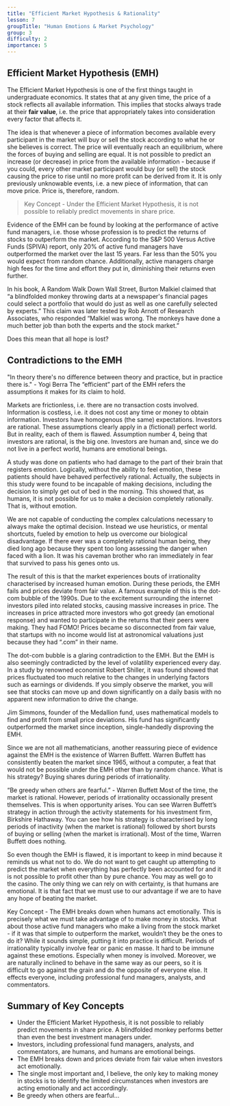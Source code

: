 ```yaml
---
title: "Efficient Market Hypothesis & Rationality"
lesson: 7
groupTitle: "Human Emotions & Market Psychology"
group: 3
difficulty: 2
importance: 5
---
```


## Efficient Market Hypothesis (EMH)
The Efficient Market Hypothesis is one of the first things taught in undergraduate economics. It states that at any given time, the price of a stock reflects all available information. This implies that stocks always trade at their **fair value**, i.e. the price that appropriately takes into consideration every factor that affects it.

The idea is that whenever a piece of information becomes available every participant in the market will buy or sell the stock according to what he or she believes is correct. The price will eventually reach an equilibrium, where the forces of buying and selling are equal. It is not possible to predict an increase (or decrease) in price from the available information - because if you could, every other market participant would buy (or sell) the stock causing the price to rise until no more profit can be derived from it. It is only previously unknowable events, i.e. a new piece of information, that can move price. Price is, therefore, random.

> Key Concept - Under the Efficient Market Hypothesis, it is not possible to reliably predict movements in share price.

Evidence of the EMH can be found by looking at the performance of active fund managers, i.e. those whose profession is to predict the returns of stocks to outperform the market. According to the S&P 500 Versus Active Funds (SPIVA) report, only 20% of active fund managers have outperformed the market over the last 15 years. Far less than the 50% you would expect from random chance. Additionally, active managers charge high fees for the time and effort they put in, diminishing their returns even further.

In his book, A Random Walk Down Wall Street, Burton Malkiel claimed that “a blindfolded monkey throwing darts at a newspaper's financial pages could select a portfolio that would do just as well as one carefully selected by experts.” This claim was later tested by Rob Arnott of Research Associates, who responded “Malkiel was wrong. The monkeys have done a much better job than both the experts and the stock market.”

Does this mean that all hope is lost?

## Contradictions to the EMH
"In theory there's no difference between theory and practice, but in practice there is." - Yogi Berra
The “efficient” part of the EMH refers the assumptions it makes for its claim to hold.

Markets are frictionless, i.e. there are no transaction costs involved.
Information is costless, i.e. it does not cost any time or money to obtain information.
Investors have homogenous (the same) expectations.
Investors are rational.
These assumptions clearly apply in a (fictional) perfect world. But in reality, each of them is flawed. Assumption number 4, being that investors are rational, is the big one. Investors are human and, since we do not live in a perfect world, humans are emotional beings.

A study was done on patients who had damage to the part of their brain that registers emotion. Logically, without the ability to feel emotion, these patients should have behaved perfectively rational. Actually, the subjects in this study were found to be incapable of making decisions, including the decision to simply get out of bed in the morning. This showed that, as humans, it is not possible for us to make a decision completely rationally. That is, without emotion.

We are not capable of conducting the complex calculations necessary to always make the optimal decision. Instead we use heuristics, or mental shortcuts, fueled by emotion to help us overcome our biological disadvantage. If there ever was a completely rational human being, they died long ago because they spent too long assessing the danger when faced with a lion. It was his caveman brother who ran immediately in fear that survived to pass his genes onto us.

The result of this is that the market experiences bouts of irrationality characterised by increased human emotion. During these periods, the EMH fails and prices deviate from fair value. A famous example of this is the dot-com bubble of the 1990s. Due to the excitement surrounding the internet investors piled into related stocks, causing massive increases in price. The increases in price attracted more investors who got greedy (an emotional response) and wanted to participate in the returns that their peers were making. They had FOMO! Prices became so disconnected from fair value, that startups with no income would list at astronomical valuations just because they had “.com” in their name.

The dot-com bubble is a glaring contradiction to the EMH. But the EMH is also seemingly contradicted by the level of volatility experienced every day. In a study by renowned economist Robert Shiller, it was found showed that prices fluctuated too much relative to the changes in underlying factors such as earnings or dividends. If you simply observe the market, you will see that stocks can move up and down significantly on a daily basis with no apparent new information to drive the change.

Jim Simmons, founder of the Medallion fund, uses mathematical models to find and profit from small price deviations. His fund has significantly outperformed the market since inception, single-handedly disproving the EMH.

Since we are not all mathematicians, another reassuring piece of evidence against the EMH is the existence of Warren Buffett. Warren Buffett has consistently beaten the market since 1965, without a computer, a feat that would not be possible under the EMH other than by random chance. What is his strategy? Buying shares during periods of irrationality.

“Be greedy when others are fearful.” - Warren Buffett
Most of the time, the market is rational. However, periods of irrationality occassionally present themselves. This is when opportunity arises. You can see Warren Buffett’s strategy in action through the activity statements for his investment firm, Birkshire Hathaway. You can see how his strategy is characterised by long periods of inactivity (when the market is rational) followed by short bursts of buying or selling (when the market is irrational). Most of the time, Warren Buffett does nothing.

So even though the EMH is flawed, it is important to keep in mind because it reminds us what not to do. We do not want to get caught up attempting to predict the market when everything has perfectly been accounted for and it is not possible to profit other than by pure chance. You may as well go to the casino. The only thing we can rely on with certainty, is that humans are emotional. It is that fact that we must use to our advantage if we are to have any hope of beating the market.

Key Concept - The EMH breaks down when humans act emotionally. This is precisely what we must take advantage of to make money in stocks.
What about those active fund managers who make a living from the stock market - if it was that simple to outperform the market, wouldn’t they be the ones to do it? While it sounds simple, putting it into practice is difficult. Periods of irrationality typically involve fear or panic en masse. It hard to be immune against these emotions. Especially when money is involved. Moreover, we are naturally inclined to behave in the same way as our peers, so it is difficult to go against the grain and do the opposite of everyone else. It effects everyone, including professional fund managers, analysts, and commentators.

## Summary of Key Concepts
- Under the Efficient Market Hypothesis, it is not possible to reliably predict movements in share price. A blindfolded monkey performs better than even the best investment managers under.
- Investors, including professional fund managers, analysts, and commentators, are humans, and humans are emotional beings.
- The EMH breaks down and prices deviate from fair value when investors act emotionally.
- The single most important and, I believe, the only key to making money in stocks is to identify the limited circumstances when investors are acting emotionally and act accordingly.
- Be greedy when others are fearful...